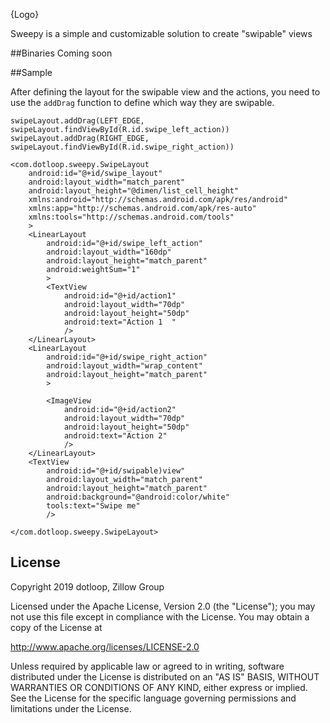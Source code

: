 {Logo}

Sweepy is a simple and customizable solution to create  "swipable" views 

##Binaries
Coming soon

##Sample

After defining the layout for the swipable view and the actions, you need to use the `addDrag` function to define which way they are swipable. 

```
swipeLayout.addDrag(LEFT_EDGE, swipeLayout.findViewById(R.id.swipe_left_action))
swipeLayout.addDrag(RIGHT_EDGE, swipeLayout.findViewById(R.id.swipe_right_action))
```

```
<com.dotloop.sweepy.SwipeLayout
    android:id="@+id/swipe_layout"
    android:layout_width="match_parent"
    android:layout_height="@dimen/list_cell_height"
    xmlns:android="http://schemas.android.com/apk/res/android"
    xmlns:app="http://schemas.android.com/apk/res-auto"
    xmlns:tools="http://schemas.android.com/tools"
    >
    <LinearLayout
        android:id="@+id/swipe_left_action"
        android:layout_width="160dp"
        android:layout_height="match_parent"
        android:weightSum="1"
        >
        <TextView
            android:id="@+id/action1"
            android:layout_width="70dp"
            android:layout_height="50dp"
            android:text="Action 1	"
            />
    </LinearLayout>
    <LinearLayout
        android:id="@+id/swipe_right_action"
        android:layout_width="wrap_content"
        android:layout_height="match_parent"
        >

        <ImageView
            android:id="@+id/action2"
            android:layout_width="70dp"
            android:layout_height="50dp"
            android:text="Action 2"
            />
    </LinearLayout>
    <TextView
        android:id="@+id/swipable)view"
        android:layout_width="match_parent"
        android:layout_height="match_parent"
        android:background="@android:color/white"
        tools:text="Swipe me"
        />

</com.dotloop.sweepy.SwipeLayout>
```

## License
Copyright 2019 dotloop, Zillow Group

Licensed under the Apache License, Version 2.0 (the "License");
you may not use this file except in compliance with the License.
You may obtain a copy of the License at

   http://www.apache.org/licenses/LICENSE-2.0

Unless required by applicable law or agreed to in writing, software
distributed under the License is distributed on an "AS IS" BASIS,
WITHOUT WARRANTIES OR CONDITIONS OF ANY KIND, either express or implied.
See the License for the specific language governing permissions and
limitations under the License.
